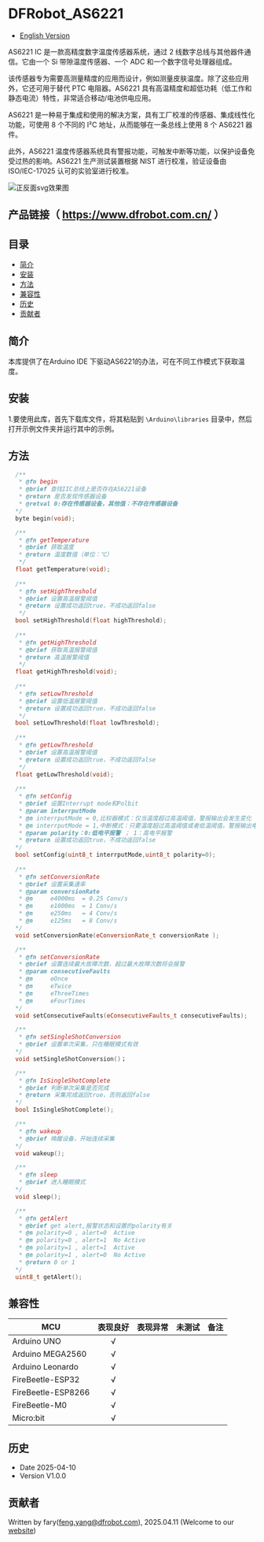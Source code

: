 # DFRobot_AS6221

* [English Version](./README.md)

AS6221 IC 是一款高精度数字温度传感器系统，通过 2 线数字总线与其他器件通信。它由一个 Si 带隙温度传感器、一个 ADC 和一个数字信号处理器组成。

该传感器专为需要高测量精度的应用而设计，例如测量皮肤温度。除了这些应用外，它还可用于替代 PTC 电阻器。AS6221 具有高温精度和超低功耗（低工作和静态电流）特性，非常适合移动/电池供电应用。

AS6221 是一种易于集成和使用的解决方案，具有工厂校准的传感器、集成线性化功能，可使用 8 个不同的 I²C 地址，从而能够在一条总线上使用 8 个 AS6221 器件。

此外，AS6221 温度传感器系统具有警报功能，可触发中断等功能，以保护设备免受过热的影响。AS6221 生产测试装置根据 NIST 进行校准，验证设备由 ISO/IEC-17025 认可的实验室进行校准。


![正反面svg效果图](../resources/images/featured.png)

## 产品链接（ https://www.dfrobot.com.cn/ ）



## 目录

* [简介](#简介)
* [安装](#安装)
* [方法](#方法)
* [兼容性](#兼容性)
* [历史](#历史)
* [贡献者](#贡献者)

## 简介

本库提供了在Arduino IDE 下驱动AS6221的办法，可在不同工作模式下获取温度。

## 安装

1.要使用此库，首先下载库文件，将其粘贴到 `\Arduino\libraries` 目录中，然后打开示例文件夹并运行其中的示例。

## 方法
```c++
  /**
   * @fn begin
   * @brief 查找IIC总线上是否存在AS6221设备
   * @return 是否发现传感器设备
   * @retval 0:存在传感器设备，其他值：不存在传感器设备
  */ 
  byte begin(void);

  /**
   * @fn getTemperature
   * @brief 获取温度
   * @return 温度数值（单位：℃）
   */
  float getTemperature(void);
  
  /**
   * @fn setHighThreshold
   * @brief 设置高温报警阈值
   * @return 设置成功返回true，不成功返回false
   */
  bool setHighThreshold(float highThreshold);
  
  /**
   * @fn getHighThreshold
   * @brief 获取高温报警阈值
   * @return 高温报警阈值
   */
  float getHighThreshold(void);
  
  /**
   * @fn setLowThreshold
   * @brief 设置低温报警阈值
   * @return 设置成功返回true，不成功返回false
   */
  bool setLowThreshold(float lowThreshold);
  
  /**
   * @fn getLowThreshold
   * @brief 设置高温报警阈值
   * @return 设置成功返回true，不成功返回false
   */
  float getLowThreshold(void);
  
  /**
   * @fn setConfig
   * @brief 设置Interrupt mode和Polbit
   * @param interrputMode
   * @n interrputMode = 0,比较器模式：仅当温度超过高温阈值，警报输出会发生变化
   * @n interrputMode = 1,中断模式：只要温度超过高温阈值或者低温阈值，警报输出电平发生变化
   * @param polarity：0:低电平报警 ； 1：高电平报警
   * @return 设置成功返回true，不成功返回false
  */
  bool setConfig(uint8_t interrputMode,uint8_t polarity=0);
  
  /**
   * @fn setConversionRate
   * @brief 设置采集速率
   * @param conversionRate
   * @n     e4000ms  = 0.25 Conv/s 
   * @n     e1000ms  = 1 Conv/s 
   * @n     e250ms   = 4 Conv/s 
   * @n     e125ms   = 8 Conv/s 
  */  
  void setConversionRate(eConversionRate_t conversionRate );

  /**
   * @fn setConversionRate
   * @brief 设置连续最大故障次数，超过最大故障次数将会报警
   * @param consecutiveFaults
   * @n     eOnce
   * @n     eTwice
   * @n     eThreeTimes
   * @n     eFourTimes
  */  
  void setConsecutiveFaults(eConsecutiveFaults_t consecutiveFaults);

  /**
   * @fn setSingleShotConversion
   * @brief 设置单次采集，只在睡眠模式有效
  */ 
  void setSingleShotConversion()；

  /**
   * @fn IsSingleShotComplete
   * @brief 判断单次采集是否完成
   * @return 采集完成返回true，否则返回false
  */  
  bool IsSingleShotComplete();

  /**
   * @fn wakeup
   * @brief 唤醒设备，开始连续采集
  */   
  void wakeup();

  /**
   * @fn sleep
   * @brief 进入睡眠模式
  */  
  void sleep();

  /**
   * @fn getAlert
   * @brief get alert,报警状态和设置的polarity有关
   * @n polarity=0 , alert=0  Active
   * @n polarity=0 , alert=1  No Active
   * @n polarity=1 , alert=1  Active
   * @n polarity=1 , alert=0  No Active
   * @return 0 or 1
  */
  uint8_t getAlert();
```


## 兼容性

MCU                | 表现良好	|表现异常	|未测试	|备注 |
------------------ | :----------: | :----------: | :---------: | -----
Arduino UNO        |      √       |              |             | 
Arduino MEGA2560        |      √       |              |             | 
Arduino Leonardo        |      √       |              |             | 
FireBeetle-ESP32        |      √       |              |             | 
FireBeetle-ESP8266        |      √       |              |             | 
FireBeetle-M0        |      √       |              |             | 
Micro:bit        |      √       |              |             |




## 历史

- Date 2025-04-10
- Version V1.0.0



## 贡献者

Written by fary(feng.yang@dfrobot.com), 2025.04.11 (Welcome to our [website](https://www.dfrobot.com.cn/))

